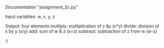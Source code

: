 Documentation "assignment_2c.py"

Input variables:
w, x, y, z

Output:
four elements
	multiply: multiplication of x &y (x*y)
	divide: division of x by y (x/y)
	add: sum of w & z (x+z)
	subtract: subtraction of z from w (w-z)

:)